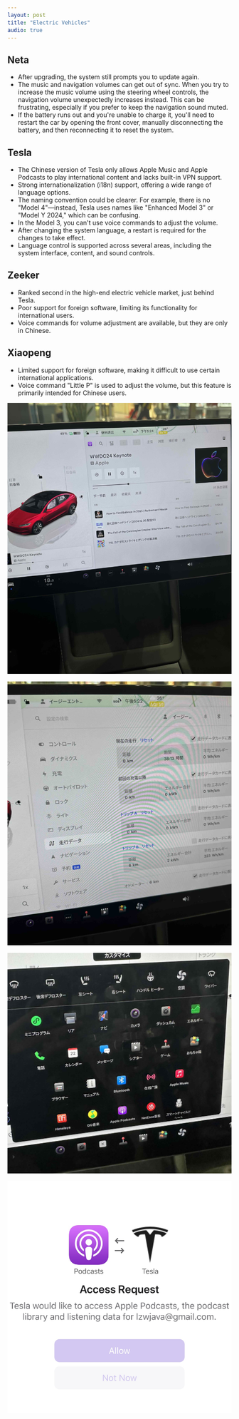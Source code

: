```yaml
---
layout: post  
title: "Electric Vehicles"  
audio: true  
---
```


## Neta

- After upgrading, the system still prompts you to update again.
- The music and navigation volumes can get out of sync. When you try to increase the music volume using the steering wheel controls, the navigation volume unexpectedly increases instead. This can be frustrating, especially if you prefer to keep the navigation sound muted.
- If the battery runs out and you're unable to charge it, you'll need to restart the car by opening the front cover, manually disconnecting the battery, and then reconnecting it to reset the system.

## Tesla

- The Chinese version of Tesla only allows Apple Music and Apple Podcasts to play international content and lacks built-in VPN support.
- Strong internationalization (i18n) support, offering a wide range of language options.
- The naming convention could be clearer. For example, there is no "Model 4"—instead, Tesla uses names like "Enhanced Model 3" or "Model Y 2024," which can be confusing.
- In the Model 3, you can't use voice commands to adjust the volume.
- After changing the system language, a restart is required for the changes to take effect.
- Language control is supported across several areas, including the system interface, content, and sound controls.

## Zeeker

- Ranked second in the high-end electric vehicle market, just behind Tesla.
- Poor support for foreign software, limiting its functionality for international users.
- Voice commands for volume adjustment are available, but they are only in Chinese.

## Xiaopeng

- Limited support for foreign software, making it difficult to use certain international applications.
- Voice command "Little P" is used to adjust the volume, but this feature is primarily intended for Chinese users.


![](assets/images/ev/car1.jpg)

![](assets/images/ev/car2.jpg)

![](assets/images/ev/car3.jpg)

![](assets/images/ev/car4.jpg)
